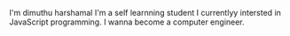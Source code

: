 I'm dimuthu harshamal 
I'm a self  learnning student
I currentlyy intersted in JavaScript programming.
I wanna become a computer engineer.

